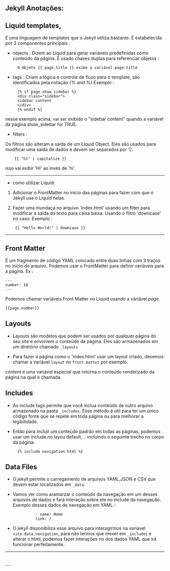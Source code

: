 Jekyll Anotações:
------------------

## Liquid templates, 

É uma linguagem de templates que o Jekyll utiliza bastante. É estabelecida por 3 componentes principais : 

- objects : Dizem ao Liquid para gerar variáveis predefinidas como conteúdo da página.
É usado chaves duplas para referenciar objetos :

        O Objeto {{ page.title }} exibe a variável page.title

- tags : Criam a lógica e controle de fluxo para o template, são identificados pela
notação _{% and %}_.Exemplo :

        {% if page.show_sidebar %}
        <div class="sidebar">
        sidebar content
        </div>
        {% endif %}

nesse exemplo acima, vai ser exibido o "sidebar content" quando a variável da página show_sidebar for TRUE.


- filters :

Os filtros são alteram a saída de um Liquid Object. Eles são usados para modificar uma saída de dados e devem ser separados por '|'.

        {{ "hi" | capitalize }}

isso vai exibir 'Hi' ao invés de 'hi'.


---

- como utilizar Liquid:

1. Adicionar o FrontMatter no inicio das páginas para fazer com que o Jekyll use o
Liquid nelas.

2. Fazer uma mundaça no arquivo 'index.html' usando um filter para modificar a saída do
texto para caixa baixa. Usando o filtro 'downcase' no caso. Exemplo :
    
        {{ "Hello World!" | downcase }}



------------


## Front Matter

É um fragmento de código YAML colocado entre duas linhas com 3 traços no ínicio do
arquivo. Podemos usar o FrontMatter para definir variáveis para a página. Ex :


    ---
    number: 10
    ---

Podemos chamar variáveis Front Matter no Liquid usando a variável _page_.


    {{page.number}}


## Layouts

- Layouts são modelos que podem ser usados por qualquer página do seu site e envolvem o conteúdo da página. Eles são armazenados em um diretório chamado ``_layouts``

- Para fazer a página como o 'index.html' usar um layout criado, devemos chamar a variável ``layout`` no ``front matter`` por exemplo.


*content* é uma variável especial que retorna o conteúdo renderizado da página na qual é chamada.




## Includes

- As include tags permite que você inclua conteúdo de outro arquivo armazenado na pasta
``_includes``. Esse método é útil para ter um único código fonte que se repete em toda página ou para melhorar a legibilidade.

- Então para incluir um conteúdo padrão em todas as páginas, podemos usar um include no layou default, .. incluindo o seguinte trecho no corpo da página:

        {% include navigation.html %}


## Data Files

- O jekyll permite o carregamento de arquivos YAML,JSON e CSV que devem estar localizados em ``_data``.

- Vamos ver como aramarzar o conteúdo da navegação em um desses arquivos de dados e fará interação sobre ele no include da navegação. Exemplo desses dados de navegação em YAML :

                - name: Home
                link: /

- O jekyll disponibiliza esse arquivo para interagirmos na variavel ``site.data.navigation``, para não termos que mexer em ``_includes`` e alterar o html, podemos fazer interações no dos dados YAML que irá funcionar perfeitamente.



---


## 

.....